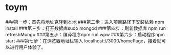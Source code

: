 # toym
###第一步：首先将地址克隆到本地
###第二步：进入项目路径下安装依赖  npm install
###第三步：打开数据库sudo mongod 
###第四步：刷新数据库 npm run refreshMongo
###第五步：编译程序npm run wpw
###第六步：启动程序npm start
###第七步：在浏览器地址栏输入 localhost://3000/homePage，接着就可以进行用户体验了。
